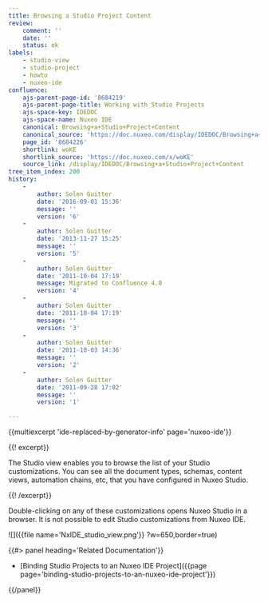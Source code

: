 ```yaml
---
title: Browsing a Studio Project Content
review:
    comment: ''
    date: ''
    status: ok
labels:
    - studio-view
    - studio-project
    - howto
    - nuxeo-ide
confluence:
    ajs-parent-page-id: '8684219'
    ajs-parent-page-title: Working with Studio Projects
    ajs-space-key: IDEDOC
    ajs-space-name: Nuxeo IDE
    canonical: Browsing+a+Studio+Project+Content
    canonical_source: 'https://doc.nuxeo.com/display/IDEDOC/Browsing+a+Studio+Project+Content'
    page_id: '8684226'
    shortlink: woKE
    shortlink_source: 'https://doc.nuxeo.com/x/woKE'
    source_link: /display/IDEDOC/Browsing+a+Studio+Project+Content
tree_item_index: 200
history:
    -
        author: Solen Guitter
        date: '2016-09-01 15:36'
        message: ''
        version: '6'
    -
        author: Solen Guitter
        date: '2013-11-27 15:25'
        message: ''
        version: '5'
    -
        author: Solen Guitter
        date: '2011-10-04 17:19'
        message: Migrated to Confluence 4.0
        version: '4'
    -
        author: Solen Guitter
        date: '2011-10-04 17:19'
        message: ''
        version: '3'
    -
        author: Solen Guitter
        date: '2011-10-03 14:36'
        message: ''
        version: '2'
    -
        author: Solen Guitter
        date: '2011-09-28 17:02'
        message: ''
        version: '1'

---
```

{{multiexcerpt 'ide-replaced-by-generator-info' page='nuxeo-ide'}}

{{! excerpt}}

The Studio view enables you to browse the list of your Studio customizations. You can see all the document types, schemas, content views, automation chains, etc, that you have configured in Nuxeo Studio.

{{! /excerpt}}

Double-clicking on any of these customizations opens Nuxeo Studio in a browser. It is not possible to edit Studio customizations from Nuxeo IDE.

![]({{file name='NxIDE_studio_view.png'}} ?w=650,border=true)

<div class="row" data-equalizer data-equalize-on="medium"><div class="column medium-6">{{#> panel heading='Related Documentation'}}

*   [Binding Studio Projects to an Nuxeo IDE Project]({{page page='binding-studio-projects-to-an-nuxeo-ide-project'}})

{{/panel}}</div><div class="column medium-6">

&nbsp;

</div></div>
